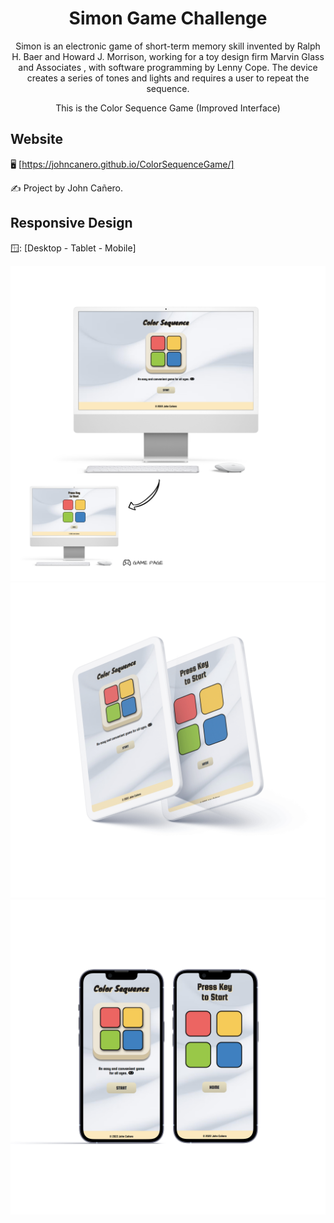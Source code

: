 <!-- markdownlint-configure-file {
  "MD013": {
    "code_blocks": false,
    "tables": false
  },
  "MD033": false,
  "MD041": false
} -->

<div align="center">

# Simon Game Challenge

Simon is an electronic game of short-term memory skill invented by Ralph H. Baer
and Howard J. Morrison, working for a toy design firm Marvin Glass and Associates
, with software programming by Lenny Cope. The device creates a series of tones
and lights and requires a user to repeat the sequence.

This is the Color Sequence Game (Improved Interface)

</div>

## Website

🖥️ [https://johncanero.github.io/ColorSequenceGame/]

✍️ Project by John Cañero.

## Responsive Design

🪟: [Desktop - Tablet - Mobile]

![Desktop View - Simon Game](/images/desktopView.jpg)
![Tablet View - Simon Game](/images/tabletView.jpg)
![Mobile View - Simon Game](/images/mobileResponsive.jpg)
